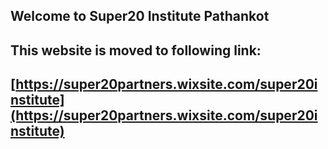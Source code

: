 ## Welcome to Super20 Institute Pathankot 

## This website is moved to following link: 
## [https://super20partners.wixsite.com/super20institute](https://super20partners.wixsite.com/super20institute)
